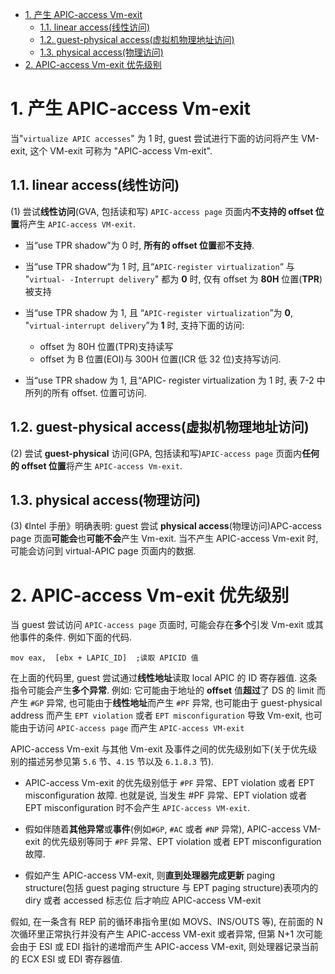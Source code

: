 
<!-- @import "[TOC]" {cmd="toc" depthFrom=1 depthTo=6 orderedList=false} -->

<!-- code_chunk_output -->

- [1. 产生 APIC-access Vm-exit](#1-产生-apic-access-vm-exit)
  - [1.1. linear access(线性访问)](#11-linear-access线性访问)
  - [1.2. guest-physical access(虚拟机物理地址访问)](#12-guest-physical-access虚拟机物理地址访问)
  - [1.3. physical access(物理访问)](#13-physical-access物理访问)
- [2. APIC-access Vm-exit 优先级别](#2-apic-access-vm-exit-优先级别)

<!-- /code_chunk_output -->

# 1. 产生 APIC-access Vm-exit

当"`virtualize APIC accesses`" 为 1 时, guest 尝试进行下面的访问将产生 VM-exit, 这个 VM-exit 可称为 "APIC-access Vm-exit". 

## 1.1. linear access(线性访问)

(1) 尝试**线性访问**(GVA, 包括读和写) `APIC-access page` 页面内**不支持的 offset 位置**将产生 `APIC-access VM-exit`.

* 当“use TPR shadow”为 0 时, **所有的 offset 位置**都**不支持**. 

* 当“use TPR shadow“为 1 时, 且“`APIC-register virtualization`“ 与 "`virtual- -Interrupt delivery`" 都为 **0** 时, 仅有 offset 为 **80H** 位置(**TPR**)被支持

* 当“use TPR shadow 为 1, 且 “`APIC-register virtualization`”为 **0**, "`virtual-interrupt delivery`”为 **1** 时, 支持下面的访问:  

    * offset 为 80H 位置(TPR)支持读写
    * offset 为 B 位置(EOI)与 300H 位置(ICR 低 32 位)支持写访问. 

* 当“use TPR shadow 为 1, 且“APIC- register virtualization 为 1 时, 表 7-2 中所列的所有 offset. 位置可访问. 

## 1.2. guest-physical access(虚拟机物理地址访问)

(2) 尝试 **guest-physical** 访问(GPA, 包括读和写)`APIC-access page` 页面内**任何的 offset 位置**将产生 `APIC-access Vm-exit`.

## 1.3. physical access(物理访问)

(3) 《Intel 手册》明确表明: guest 尝试 **physical access**(物理访问)APC-access page 页面**可能会**也**可能不会**产生 Vm-exit. 当不产生 APIC-access Vm-exit 时, 可能会访问到  virtual-APIC page 页面内的数据. 

# 2. APIC-access Vm-exit 优先级别

当 guest 尝试访问 `APIC-access page` 页面时, 可能会存在**多个**引发 Vm-exit 或其他事件的条件. 例如下面的代码. 

```
mov eax,  [ebx + LAPIC_ID]  ;读取 APICID 值
```

在上面的代码里, guest 尝试通过**线性地址**读取 local APIC 的 ID 寄存器值. 这条指令可能会产生**多个异常**. 例如: 它可能由于地址的 **offset** 值**超过**了 DS 的 limit 而产生 `#GP` 异常, 也可能由于**线性地址**而产生 `#PF` 异常, 也可能由于 guest-physical address 而产生 `EPT violation` 或者 `EPT misconfiguration` 导致 Vm-exit, 也可能由于访问 `APIC-access page` 而产生 `APIC-access VM-exit`

APIC-access Vm-exit 与其他 Vm-exit 及事件之间的优先级别如下(关于优先级别的描述另参见第 `5.6` 节、`4.15` 节以及 `6.1.8.3` 节). 

* APIC-access Vm-exit 的优先级别低于 `#PF` 异常、EPT violation 或者 EPT misconfiguration 故障. 也就是说, 当发生 #PF 异常、EPT violation 或者 EPT misconfiguration 时不会产生 `APIC-access VM-exit`.

* 假如伴随着**其他异常**或**事件**(例如`#GP`, `#AC` 或者 `#NP` 异常), APIC-access VM-exit 的优先级别等同于 `#PF` 异常、EPT violation 或者 EPT misconfiguration 故障. 

* 假如产生 APIC-access VM-exit, 则**直到处理器完成更新** paging structure(包括 guest paging structure 与 EPT paging structure)表项内的 diry 或者 accessed 标志位 后才响应 APIC-access VM-exit

假如, 在一条含有 REP 前的循环串指令里(如 MOVS、INS/OUTS 等), 在前面的 N 次循环里正常执行并没有产生 APIC-access VM-exit 或者异常, 但第 N+1 次可能会由于 ESI 或 EDI 指针的递增而产生 APIC-access VM-exit, 则处理器记录当前的 ECX ESI 或 EDI 寄存器值. 
